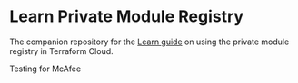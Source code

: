 # Learn Private Module Registry

The companion repository for the [Learn guide](https://learn.hashicorp.com/terraform/modules/private-modules) on using the private module registry in Terraform Cloud.

Testing for McAfee
